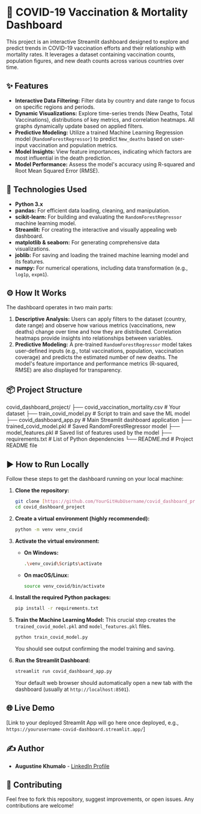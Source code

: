 # 🦠 COVID-19 Vaccination & Mortality Dashboard

This project is an interactive Streamlit dashboard designed to explore and predict trends in COVID-19 vaccination efforts and their relationship with mortality rates. It leverages a dataset containing vaccination counts, population figures, and new death counts across various countries over time.

## ✨ Features

-   **Interactive Data Filtering:** Filter data by country and date range to focus on specific regions and periods.
-   **Dynamic Visualizations:** Explore time-series trends (New Deaths, Total Vaccinations), distributions of key metrics, and correlation heatmaps. All graphs dynamically update based on applied filters.
-   **Predictive Modeling:** Utilize a trained Machine Learning Regression model (`RandomForestRegressor`) to predict `New_deaths` based on user-input vaccination and population metrics.
-   **Model Insights:** View feature importances, indicating which factors are most influential in the death prediction.
-   **Model Performance:** Assess the model's accuracy using R-squared and Root Mean Squared Error (RMSE).

## 🚀 Technologies Used

* **Python 3.x**
* **pandas:** For efficient data loading, cleaning, and manipulation.
* **scikit-learn:** For building and evaluating the `RandomForestRegressor` machine learning model.
* **Streamlit:** For creating the interactive and visually appealing web dashboard.
* **matplotlib & seaborn:** For generating comprehensive data visualizations.
* **joblib:** For saving and loading the trained machine learning model and its features.
* **numpy:** For numerical operations, including data transformation (e.g., `log1p`, `expm1`).

## ⚙️ How It Works

The dashboard operates in two main parts:

1.  **Descriptive Analysis:** Users can apply filters to the dataset (country, date range) and observe how various metrics (vaccinations, new deaths) change over time and how they are distributed. Correlation heatmaps provide insights into relationships between variables.
2.  **Predictive Modeling:** A pre-trained `RandomForestRegressor` model takes user-defined inputs (e.g., total vaccinations, population, vaccination coverage) and predicts the estimated number of new deaths. The model's feature importance and performance metrics (R-squared, RMSE) are also displayed for transparency.

## 📦 Project Structure


covid_dashboard_project/
├── covid_vaccination_mortality.csv # Your dataset
├── train_covid_model.py            # Script to train and save the ML model
├── covid_dashboard_app.py          # Main Streamlit dashboard application
├── trained_covid_model.pkl         # Saved RandomForestRegressor model
├── model_features.pkl              # Saved list of features used by the model
├── requirements.txt                # List of Python dependencies
└── README.md                       # Project README file


## ▶️ How to Run Locally

Follow these steps to get the dashboard running on your local machine:

1.  **Clone the repository:**
    ```bash
    git clone [https://github.com/YourGitHubUsername/covid_dashboard_project.git](https://github.com/KhumaloAugustine/covid_dashboard_project.git)
    cd covid_dashboard_project
    ```

2.  **Create a virtual environment (highly recommended):**
    ```bash
    python -m venv venv_covid
    ```

3.  **Activate the virtual environment:**
    * **On Windows:**
        ```bash
        .\venv_covid\Scripts\activate
        ```
    * **On macOS/Linux:**
        ```bash
        source venv_covid/bin/activate
        ```

4.  **Install the required Python packages:**
    ```bash
    pip install -r requirements.txt
    ```

5.  **Train the Machine Learning Model:**
    This crucial step creates the `trained_covid_model.pkl` and `model_features.pkl` files.
    ```bash
    python train_covid_model.py
    ```
    You should see output confirming the model training and saving.

6.  **Run the Streamlit Dashboard:**
    ```bash
    streamlit run covid_dashboard_app.py
    ```
    Your default web browser should automatically open a new tab with the dashboard (usually at `http://localhost:8501`).

## 🌐 Live Demo

[Link to your deployed Streamlit App will go here once deployed, e.g., `https://yourusername-covid-dashboard.streamlit.app/`]

## ✍️ Author

* **Augustine Khumalo** - [LinkedIn Profile](https://www.linkedin.com/in/augustine-khumalo)

## 🤝 Contributing

Feel free to fork this repository, suggest improvements, or open issues. Any contributions are welcome!
